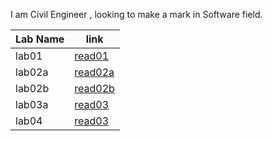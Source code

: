 I am Civil Engineer , looking to make a mark in Software field.


| Lab Name       | link |
| ----------- | ----------- |
| lab01      | [read01](read01.md)|
| lab02a   | [read02a](lab02a.md)        |
|  lab02b      | [read02b](read01.md)|
|  lab03a      | [read03](readme03.md)|
|  lab04      | [read03](read04.md)|